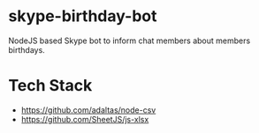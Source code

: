 # skype-birthday-bot
NodeJS based Skype bot to inform chat members about members birthdays.


# Tech Stack
- https://github.com/adaltas/node-csv
- https://github.com/SheetJS/js-xlsx
